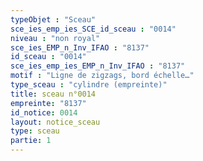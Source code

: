 ```yaml
---
typeObjet : "Sceau"
sce_ies_emp_ies_SCE_id_sceau : "0014"
niveau : "non royal"
sce_ies_EMP_n_Inv_IFAO : "8137"
id_sceau : "0014"
sce_ies_emp_ies_EMP_n_Inv_IFAO : "8137"
motif : "Ligne de zigzags, bord échelle…"
type_sceau : "cylindre (empreinte)"
title: sceau n°0014
empreinte: "8137"
id_notice: 0014
layout: notice_sceau
type: sceau
partie: 1
---
```


